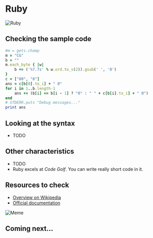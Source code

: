 # Ruby

![Ruby](../pic/Ruby.png)

## Checking the sample code

```ruby runnable
#m = gets.chomp
m = "CG"
b = ""
m.each_byte { |w|
    b += ('%7.7s' % w.ord.to_s(2)).gsub(' ', '0')
}
c = ["00", "0"]
ans = c[b[0].to_i] + " 0"
for i in 1..b.length-1
    ans += (b[i] == b[i - 1] ? "0" : " " + c[b[i].to_i] + " 0")
end
# STDERR.puts "Debug messages..."
print ans
```

## Looking at the syntax

- TODO

## Other characteristics

- TODO
- Ruby excels at _Code Golf_. You can write really short code in it.

## Resources to check

- [Overview on Wikipedia](https://en.wikipedia.org/wiki/Ruby_(programming_language))
- [Official documentation](https://www.ruby-lang.org/en/documentation/)

![Meme](../pic/meme_ruby.png)

## Coming next...

